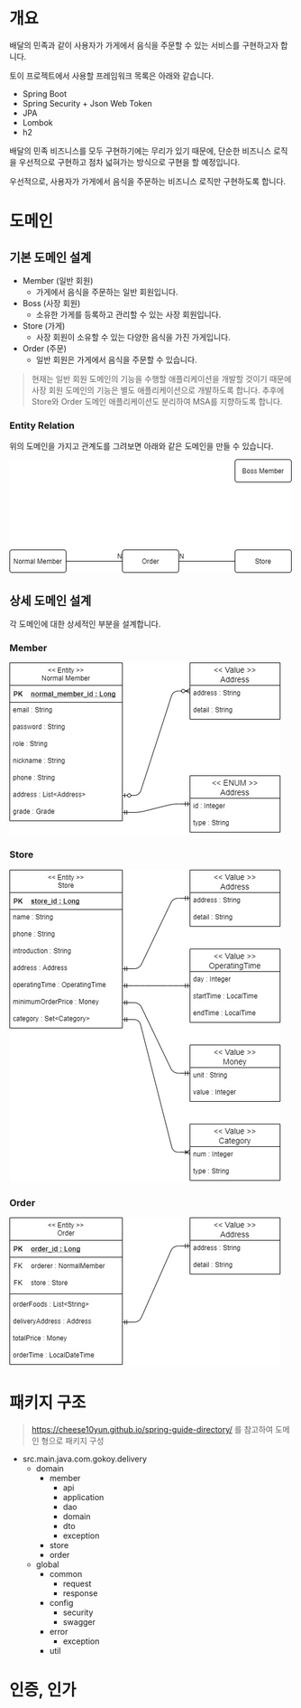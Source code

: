 # 개요

배달의 민족과 같이 사용자가 가게에서 음식을 주문할 수 있는 서비스를 구현하고자 합니다.

토이 프로젝트에서 사용할 프레임워크 목록은 아래와 같습니다.

- Spring Boot
- Spring Security + Json Web Token
- JPA
- Lombok
- h2

배달의 민족 비즈니스를 모두 구현하기에는 무리가 있기 때문에, 단순한 비즈니스 로직을 우선적으로 구현하고 점차 넓혀가는 방식으로 구현을 할 예정입니다.

우선적으로, 사용자가 가게에서 음식을 주문하는 비즈니스 로직만 구현하도록 합니다.

# 도메인

## 기본 도메인 설계

- Member (일반 회원)
    - 가게에서 음식을 주문하는 일반 회원입니다.
- Boss (사장 회원)
    - 소유한 가게를 등록하고 관리할 수 있는 사장 회원입니다.
- Store (가게)
    - 사장 회원이 소유할 수 있는 다양한 음식을 가진 가게입니다.
- Order (주문)
    - 일반 회원은 가게에서 음식을 주문할 수 있습니다.

> 현재는 일반 회원 도메인의 기능을 수행할 애플리케이션을 개발할 것이기 때문에 사장 회원 도메인의 기능은 별도 애플리케이션으로 개발하도록 합니다. 추후에 Store와 Order 도메인 애플리케이션도 분리하여 MSA를 지향하도록 합니다.

### Entity Relation

위의 도메인을 가지고 관계도를 그려보면 아래와 같은 도메인을 만들 수 있습니다.

![entity-Entity](./images/entity-Entity.jpg)

## 상세 도메인 설계

각 도메인에 대한 상세적인 부분을 설계합니다.

### Member

![entity-Member](./images/entity-Member.jpg)

### Store

![entity-Store](./images/entity-Store.jpg)

### Order

![entity-Order](./images/entity-Order.jpg)

# 패키지 구조

> https://cheese10yun.github.io/spring-guide-directory/ 를 참고하여 도메인 형으로 패키지 구성

- src.main.java.com.gokoy.delivery
    - domain
        - member
            - api
            - application
            - dao
            - domain
            - dto
            - exception
        - store
        - order
    - global
        - common
            - request
            - response
        - config
            - security
            - swagger
        - error
            - exception
        - util

# 인증, 인가

